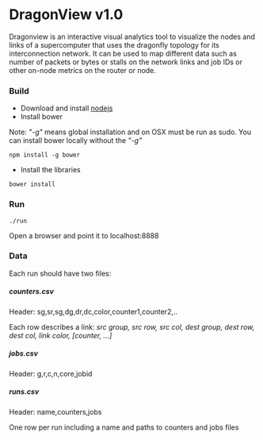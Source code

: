 DragonView v1.0
===============

Dragonview is an interactive visual analytics tool to visualize the nodes and
links of a supercomputer that uses the dragonfly topology for its
interconnection network. It can be used to map different data such as number of
packets or bytes or stalls on the network links and job IDs or other on-node
metrics on the router or node.

### Build
* Download and install [nodejs](https://nodejs.org "Title")
* Install bower

Note: *"-g"* means global installation and on OSX must be run as sudo. You can install bower locally without the *"-g"*
```
npm install -g bower
```
* Install the libraries
```
bower install
```
### Run
```
./run
```
Open a browser and point it to localhost:8888

### Data
Each run should have two files:

##### counters.csv
Header: sg,sr,sg,dg,dr,dc,color,counter1,counter2,..

Each row describes a link: *src group, src row, src col, dest group, dest row,
dest col, link color, \[counter, ...\]*

##### jobs.csv
Header: g,r,c,n,core,jobid

##### runs.csv
Header: name,counters,jobs

One row per run including a name and paths to counters and jobs files

